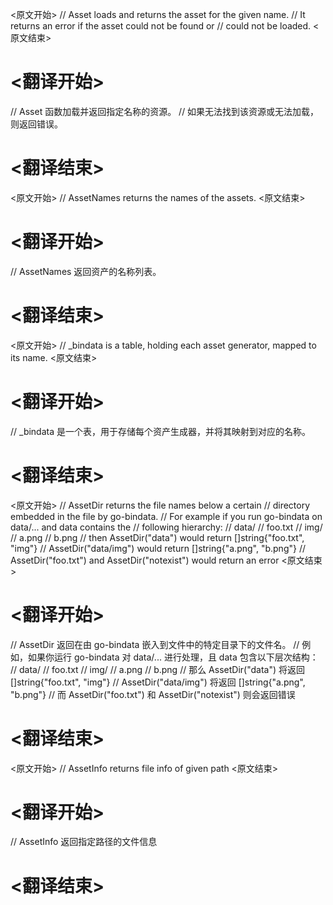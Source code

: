 
<原文开始>
// Asset loads and returns the asset for the given name.
// It returns an error if the asset could not be found or
// could not be loaded.
<原文结束>

# <翻译开始>
// Asset 函数加载并返回指定名称的资源。
// 如果无法找到该资源或无法加载，则返回错误。
# <翻译结束>


<原文开始>
// AssetNames returns the names of the assets.
<原文结束>

# <翻译开始>
// AssetNames 返回资产的名称列表。
# <翻译结束>


<原文开始>
// _bindata is a table, holding each asset generator, mapped to its name.
<原文结束>

# <翻译开始>
// _bindata 是一个表，用于存储每个资产生成器，并将其映射到对应的名称。
# <翻译结束>


<原文开始>
// AssetDir returns the file names below a certain
// directory embedded in the file by go-bindata.
// For example if you run go-bindata on data/... and data contains the
// following hierarchy:
//     data/
//       foo.txt
//       img/
//         a.png
//         b.png
// then AssetDir("data") would return []string{"foo.txt", "img"}
// AssetDir("data/img") would return []string{"a.png", "b.png"}
// AssetDir("foo.txt") and AssetDir("notexist") would return an error
<原文结束>

# <翻译开始>
// AssetDir 返回在由 go-bindata 嵌入到文件中的特定目录下的文件名。
// 例如，如果你运行 go-bindata 对 data/... 进行处理，且 data 包含以下层次结构：
//     data/
//       foo.txt
//       img/
//         a.png
//         b.png
// 那么 AssetDir("data") 将返回 []string{"foo.txt", "img"}
// AssetDir("data/img") 将返回 []string{"a.png", "b.png"}
// 而 AssetDir("foo.txt") 和 AssetDir("notexist") 则会返回错误
# <翻译结束>


<原文开始>
// AssetInfo returns file info of given path
<原文结束>

# <翻译开始>
// AssetInfo 返回指定路径的文件信息
# <翻译结束>

